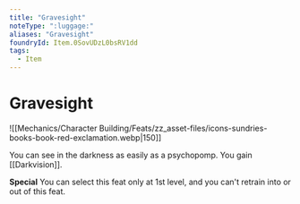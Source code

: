 ```yaml
---
title: "Gravesight"
noteType: ":luggage:"
aliases: "Gravesight"
foundryId: Item.0SovUDzL0bsRV1dd
tags:
  - Item
---
```


# Gravesight
![[Mechanics/Character Building/Feats/zz_asset-files/icons-sundries-books-book-red-exclamation.webp|150]]

You can see in the darkness as easily as a psychopomp. You gain [[Darkvision]].

**Special** You can select this feat only at 1st level, and you can't retrain into or out of this feat.
